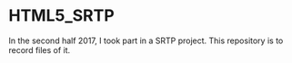 # HTML5_SRTP
In the second half 2017, I took part in a SRTP project. This repository is to record files of it.
